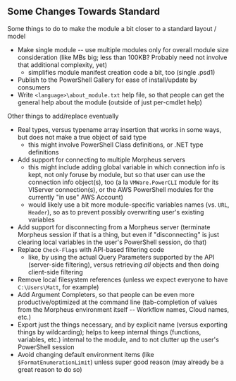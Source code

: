 ## Some Changes Towards Standard

Some things to do to make the module a bit closer to a standard layout / model
- Make single module -- use multiple modules only for overall module size consideration (like MBs big; less than 100KB?  Probably need not involve that additional complexity, yet)
    - simplifies module manifest creation code a bit, too (single .psd1)
- Publish to the PowerShell Gallery for ease of install/update by consumers
- Write `<language>\about_module.txt` help file, so that people can get the general help about the module (outside of just per-cmdlet help)

Other things to add/replace eventually
- Real types, versus typename array insertion that works in some ways, but does not make a true object of said type
    - this might involve PowerShell Class definitions, or .NET type definitions
- Add support for connecting to multiple Morpheus servers
    - this might include adding global variable in which connection info is kept, not only foruse by module, but so that user can use the connection info object(s), too (a la `VMWare.PowerCLI` module for its VIServer connection(s), or the AWS PowerShell modules for the currently "in use" AWS Account)
    - would likely use a bit more module-specific variables names (vs. `URL`, `Header`), so as to prevent possibly overwriting user's existing variables
- Add support for disconnecting from a Morpheus server (terminate Morpheus session if that is a thing, but even if "disconnecting" is just clearing local variables in the user's PowerShell session, do that)
- Replace `Check-Flags` with API-based filtering code
    - like, by using the actual Query Parameters supported by the API (server-side filtering), versus retrieving _all_ objects and then doing client-side filtering
- Remove local filesystem references (unless we expect everyone to have `C:\Users\Matt`, for example)
- Add Argument Completers, so that people can be even more productive/optimized at the command line (tab-completion of values from the Morpheus environment itself -- Workflow names, Cloud names, etc.)
- Export just the things necessary, and by explicit name (versus exporting things by wildcarding); helps to keep internal things (functions, variables, etc.) internal to the module, and to not clutter up the user's PowerShell session
- Avoid changing default environment items (like `$FormatEnumerationLimit`) unless super good reason (may already be a great reason to do so)
